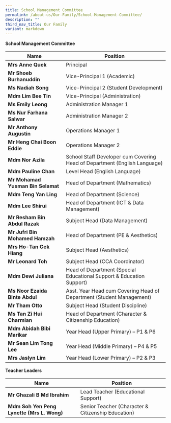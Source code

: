 ```yaml
---
title: School Management Committee
permalink: /about-us/Our-Family/School-Management-Committee/
description: ""
third_nav_title: Our Family
variant: markdown
---
```

**School Management Committee**

|Name | Position |
| -------- | -------- |
| **Mrs Anne Quek**     | Principal     | 
|**Mr Shoeb Burhanuddin**|Vice-Principal 1 (Academic)
|**Ms Nadiah Song**|Vice-Principal 2 (Student Development)
|**Mdm Lim Bee Tin**|Vice-Principal (Administration)
|**Ms Emily Leong**|Administration Manager 1
|**Ms Nur Farhana Salwar**|Administration Manager 2
|**Mr Anthony Augustin**|Operations Manager 1
|**Mr Heng Chai Boon Eddie**|Operations Manager 2
|**Mdm Nor Azila**|School Staff Developer cum Covering Head of Department (English Language)
|**Mdm Pauline Chan**|Level Head (English Language)
|**Mr Mohamad Yusman Bin Selamat**|Head of Department (Mathematics)
|**Mdm Teng Yan Ling**|Head of Department (Science)
|**Mdm Lee Shirui**|Head of Department (ICT & Data Management)
|**Mr Resham Bin Abdul Razak**|Subject Head (Data Management)
|**Mr Jufri Bin Mohamed Hamzah**| Head of Department (PE & Aesthetics)
|**Mrs Ho-Tan Gek Hiang**|Subject Head (Aesthetics)
|**Mr Leonard Toh**|Subject Head (CCA Coordinator)
|**Mdm Dewi Juliana**| Head of Department (Special Educational Support & Education Support)
|**Ms Noor Ezaida Binte Abdul**| Asst. Year Head cum Covering Head of Department (Student Management)
|**Mr Tham Otto**| Subject Head (Student Discipline)
|**Ms Tan Zi Hui Charmian**| Head of Department (Character & Citizenship Education)
|**Mdm Abidah Bibi Marikar**| Year Head (Upper Primary) – P1 & P6 
|**Mr Sean Lim Tong Lee**|	Year Head (Middle Primary) – P4 & P5
|**Mrs Jaslyn Lim**|Year Head (Lower Primary) – P2 & P3





**Teacher Leaders**

|Name | Position |
| -------- | -------- |
|**Mr Ghazali B Md Ibrahim**|Lead Teacher (Educational Support)
|**Mdm Soh Yen Peng Lynette (Mrs L. Wong)**|Senior Teacher (Character & Citizenship Education)